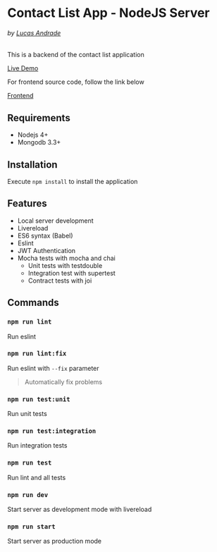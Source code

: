 # Contact List App - NodeJS Server

###### by [Lucas Andrade](https://github.com/lucandrade)

This is a backend of the contact list application

[Live Demo](https://lucandrade.github.io/contact-list-reactjs/)

For frontend source code, follow the link below

[Frontend](https://github.com/lucandrade/contact-list-reactjs)

## Requirements

* Nodejs 4+
* Mongodb 3.3+

## Installation

Execute `npm install` to install the application

## Features

* Local server development
* Livereload
* ES6 syntax (Babel)
* Eslint
* JWT Authentication
* Mocha tests with mocha and chai
  * Unit tests with testdouble
  * Integration test with supertest
  * Contract tests with joi

## Commands

### `npm run lint`

Run eslint

### `npm run lint:fix`

Run eslint with `--fix` parameter

> Automatically fix problems

### `npm run test:unit`

Run unit tests

### `npm run test:integration`

Run integration tests

### `npm run test`

Run lint and all tests

### `npm run dev`

Start server as development mode with livereload

### `npm run start`

Start server as production mode
